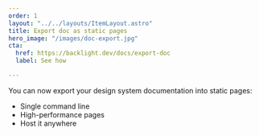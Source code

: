 ```yaml
---
order: 1
layout: "../../layouts/ItemLayout.astro"
title: Export doc as static pages
hero_image: "/images/doc-export.jpg"
cta:
  href: https://backlight.dev/docs/export-doc
  label: See how

---
```

You can now export your design system documentation into static pages:

* Single command line
* High-performance pages
* Host it anywhere